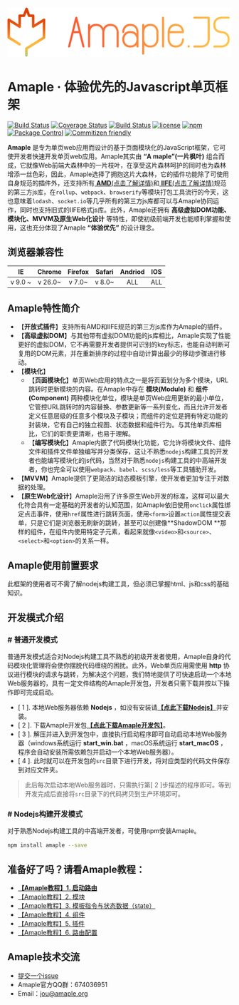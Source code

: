 # ![](https://raw.githubusercontent.com/amjs-team/amaple.org/master/logo.png)

# Amaple · 体验优先的Javascript单页框架

[![Build Status](https://travis-ci.org/amjs-team/amaple.svg?branch=master)](https://travis-ci.org/amjs-team/amaple)
[![Coverage Status](https://coveralls.io/repos/github/amjs-team/amaple/badge.svg?branch=master)](https://coveralls.io/github/amjs-team/amaple?branch=master)
[![Build Status](https://saucelabs.com/buildstatus/icejs_team)](https://saucelabs.com/beta/builds/0afdd39846aa4eb49d060fccb8de2406)
[![license](https://img.shields.io/badge/license-MIT-blue.svg)](https://github.com/amjs-team/amaple/blob/master/LICENSE)
[![npm](https://img.shields.io/npm/v/amaple.svg)](https://www.npmjs.com/package/amaple)
[![Package Control](https://img.shields.io/packagecontrol/dw/GitGutter.svg)](https://www.npmjs.com/package/amaple)
[![Commitizen friendly](https://img.shields.io/badge/commitizen-friendly-brightgreen.svg)](http://commitizen.github.io/cz-cli/)

**Amaple** 是专为单页web应用而设计的基于页面模块化的JavaScript框架，它可使开发者快速开发单页web应用。Amaple其实由 **“A maple”(一片枫叶)** 组合而成，它就像Web前端大森林中的一片枝叶，在享受这片森林呵护的同时也为森林增添一丝色彩，因此，Amaple选择了拥抱这片大森林，它的插件功能除了可使用自身规范的插件外，还支持所有[ **AMD**(点击了解详情)](https://github.com/amdjs/amdjs-api/wiki/AMD-%28%E4%B8%AD%E6%96%87%E7%89%88%29)和[ **IIFE**(点击了解详情)](https://segmentfault.com/a/1190000003985390)规范的第三方js库，在`rollup`、`webpack`、`browserify`等模块打包工具流行的今天，这也意味着`lodash`、`socket.io`等几乎所有的第三方js库都可以与Amaple协同运作，同时也支持旧式的IIFE格式js库。此外，Amaple还拥有 **高级虚拟DOM功能、模块化、MVVM及原生Web化设计** 等特性，即使初级前端开发也能顺利掌握和使用，这也充分体现了Amaple **“体验优先”** 的设计理念。



## 浏览器兼容性

|   IE    | Chrome  | Firefox | Safari | Andriod | IOS  |
| :-----: | :-----: | :-----: | :----: | :-----: | :--: |
| v 9.0 ~ | v 26.0~ | v 7.0~  | v 8.0~ |   ALL   | ALL  |



## Amaple特性简介

- 【**开放式插件**】支持所有AMD和IIFE规范的第三方js库作为Amaple的插件。
- 【**高级虚拟DOM**】与其他带有虚拟DOM功能的js库相比，Amaple实现了性能更好的虚拟DOM，它不再需要开发者提供可识别的key标志，也能自动判断可复用的DOM元素，并在重新排序的过程中自动计算出最少的移动步骤进行移动。
- 【**模块化**】
    - 【**页面模块化**】单页Web应用的特点之一是将页面划分为多个模块，URL跳转时更新模块的内容。在Amaple中存在 **模块(Module)** 和 **组件(Component)** 两种模块化单位，模块是单页Web应用更新的最小单位，它管控URL跳转时的内容替换、参数更新等一系列变化，而且允许开发者定义任意层级的任意多个模块及子模块；而组件的定位是拥有特定功能的封装块，它有自己的独立视图、状态数据和组件行为。与其他单页库相比，它们的职责更清晰，也易于理解。
    - 【**编写模块化**】Amaple内嵌了代码模块化功能，它允许将模块文件、组件文件和插件文件单独编写并分类保存，这让不熟悉`nodejs`构建工具的开发者也能编写模块化的js代码，当然对于熟悉`nodejs`构建工具的中高端开发者，你也完全可以使用`webpack`、`babel`、`scss/less`等工具辅助开发。
- 【**MVVM**】Amaple提供了更简洁的动态模板引擎，使开发者更加专注于对数据的处理。
- 【**原生Web化设计**】Amaple沿用了许多原生Web开发的标准，这样可以最大化符合具有一定基础的开发者的认知范围，如Amaple依旧使用`onclick`属性绑定点击事件，使用`href`属性进行跳转页面，使用`<form>`设置`action`属性提交表单，只是它们是浏览器无刷新的跳转，甚至可以创建像**ShadowDOM **那样的组件，在组件内使用特定子元素，看起来就像`<video>`和`<source>`、`<select>`和`<option>`的关系一样。



## Amaple使用前置要求

此框架的使用者可不需了解nodejs构建工具，但必须已掌握html、js和css的基础知识。



## 开发模式介绍

### \# 普通开发模式

普通开发模式适合对Nodejs构建工具不熟悉的初级开发者使用，Amaple自身的代码模块化管理将会使你摆脱代码缠绕的困扰。此外，Web单页应用需使用 **http** 协议进行模块的请求与跳转，为解决这个问题，我们特地提供了可快速启动一个本地Web服务器的，具有一定文件结构的Amaple开发包，开发者只需下载并按以下操作即可完成启动。

- [ 1 ]. 本地Web服务器依赖 **Nodejs** ，如没有安装请[**【点此下载Nodejs】**](http://nodejs.cn/download/)并安装。
- [ 2 ]. 下载Amaple开发包[**【点此下载Amaple开发包】**](https://github.com/amjs-team/amaple-dev-pkg/archive/1.3.1.zip)。
- [ 3 ]. 解压并进入到开发包中，直接执行启动程序即可自动启动本地Web服务器（windows系统运行 **start_win.bat** ，macOS系统运行 **start_macOS** ，程序会自动安装所需依赖包并启动一个本地Web服务器）。
- [ 4 ]. 此时就可以在开发包的`src`目录下进行开发，将对应类型的代码文件保存到对应文件夹。
> 此后每次启动本地Web服务器时，只需执行第[ 2 ]步描述的程序即可。等到开发完成后直接将`src`目录下的代码拷贝到生产环境即可。



### \# Nodejs构建开发模式

对于熟悉Nodejs构建工具的中高端开发者，可使用npm安装Amaple。

```bash
npm install amaple --save
```


## 准备好了吗？请看Amaple教程：
- [**【Amaple教程】1. 启动路由**](https://segmentfault.com/a/1190000012966350)
- [【Amaple教程】2. 模块](https://segmentfault.com/a/1190000012966430)
- [【Amaple教程】3. 模板指令与状态数据（state）](https://segmentfault.com/a/1190000012966497)
- [【Amaple教程】4. 组件](https://segmentfault.com/a/1190000012966552)
- [【Amaple教程】5. 插件](https://segmentfault.com/a/1190000012966591)
- [【Amaple教程】6. 路由配置](https://segmentfault.com/a/1190000012966646)



## Amaple技术交流
- [提交一个issue](https://github.com/amjs-team/amaple/issues)
- Amaple官方QQ群：674036951
- Email：jou@amaple.org
